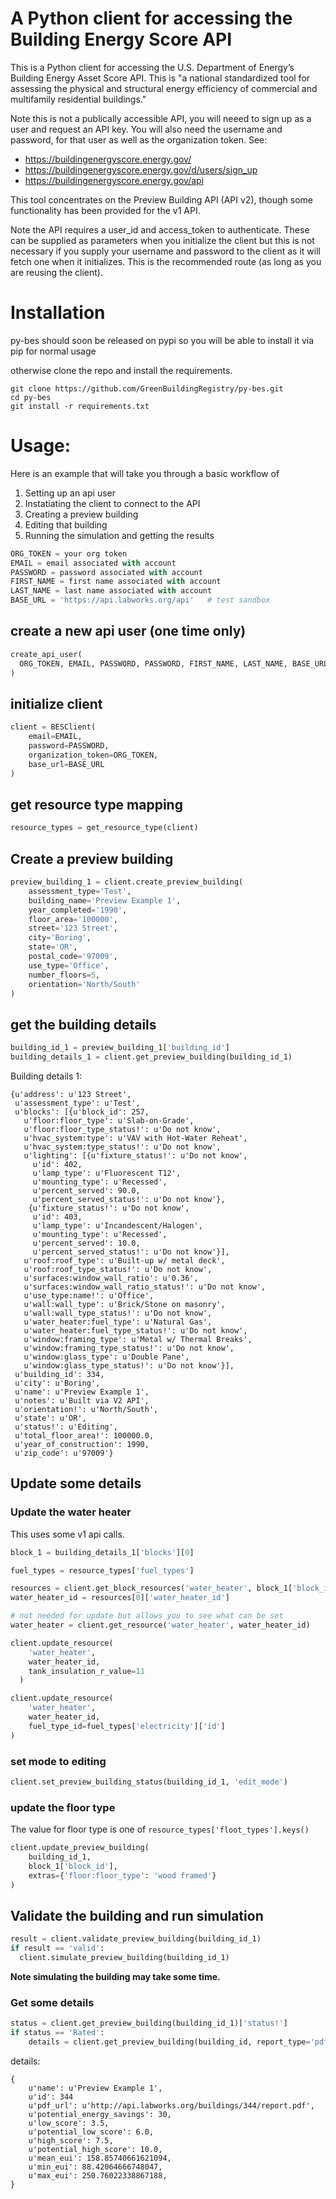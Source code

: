 # A Python client for accessing the Building Energy Score API

This is a Python client for accessing the U.S. Department of Energy’s
Building Energy Asset Score API. This is "a national standardized tool
for assessing the physical and structural energy efficiency of commercial
and multifamily residential buildings."

Note this is not a publically accessible API, you will neeed to sign up as a
user and request an API key. You will also need the username and password, for
that user as well as the organization token. See:

* https://buildingenergyscore.energy.gov/
* https://buildingenergyscore.energy.gov/d/users/sign_up
* https://buildingenergyscore.energy.gov/api

This tool concentrates on the Preview Building API (API v2), though some
functionality has been provided for the v1 API.

Note the API requires a user_id and access_token to authenticate. These
can be supplied as parameters when you initialize the client but this is
not necessary if you supply your username and password to the client as it
will fetch one when it initializes. This is the recommended route (as long
as you are reusing the client).

Installation
============
py-bes should soon be released on pypi so you will be able to install it
via pip for normal usage

otherwise clone the repo and install the requirements.
```
git clone https://github.com/GreenBuildingRegistry/py-bes.git
cd py-bes
git install -r requirements.txt
```

Usage:
======
Here is an example that will take you through a basic workflow of

1. Setting up an api user
2. Instatiating the client to connect to the API
3. Creating a preview building
4. Editing that building
5. Running the simulation and getting the results



```python
ORG_TOKEN = your org token
EMAIL = email associated with account
PASSWORD = password associated with account
FIRST_NAME = first name associated with account
LAST_NAME = last name associated with account
BASE_URL = 'https://api.labworks.org/api'   # test sandbox
```

## create a new api user (one time only)

```python
create_api_user(
  ORG_TOKEN, EMAIL, PASSWORD, PASSWORD, FIRST_NAME, LAST_NAME, BASE_URL
)
```

## initialize client
```python
client = BESClient(
    email=EMAIL,
    password=PASSWORD,
    organization_token=ORG_TOKEN,
    base_url=BASE_URL
)

```

## get resource type mapping

```python
resource_types = get_resource_type(client)
```

## Create a preview building

```python
preview_building_1 = client.create_preview_building(
    assessment_type='Test',
    building_name='Preview Example 1',
    year_completed='1990',
    floor_area='100000',
    street='123 Street',
    city='Boring',
    state='OR',
    postal_code='97009',
    use_type='Office',
    number_floors=5,
    orientation='North/South'
)

```

## get the building details

```python
building_id_1 = preview_building_1['building_id']
building_details_1 = client.get_preview_building(building_id_1)
```

Building details 1:

```
{u'address': u'123 Street',
 u'assessment_type': u'Test',
 u'blocks': [{u'block_id': 257,
   u'floor:floor_type': u'Slab-on-Grade',
   u'floor:floor_type_status!': u'Do not know',
   u'hvac_system:type': u'VAV with Hot-Water Reheat',
   u'hvac_system:type_status!': u'Do not know',
   u'lighting': [{u'fixture_status!': u'Do not know',
     u'id': 402,
     u'lamp_type': u'Fluorescent T12',
     u'mounting_type': u'Recessed',
     u'percent_served': 90.0,
     u'percent_served_status!': u'Do not know'},
    {u'fixture_status!': u'Do not know',
     u'id': 403,
     u'lamp_type': u'Incandescent/Halogen',
     u'mounting_type': u'Recessed',
     u'percent_served': 10.0,
     u'percent_served_status!': u'Do not know'}],
   u'roof:roof_type': u'Built-up w/ metal deck',
   u'roof:roof_type_status!': u'Do not know',
   u'surfaces:window_wall_ratio': u'0.36',
   u'surfaces:window_wall_ratio_status!': u'Do not know',
   u'use_type:name!': u'Office',
   u'wall:wall_type': u'Brick/Stone on masonry',
   u'wall:wall_type_status!': u'Do not know',
   u'water_heater:fuel_type': u'Natural Gas',
   u'water_heater:fuel_type_status!': u'Do not know',
   u'window:framing_type': u'Metal w/ Thermal Breaks',
   u'window:framing_type_status!': u'Do not know',
   u'window:glass_type': u'Double Pane',
   u'window:glass_type_status!': u'Do not know'}],
 u'building_id': 334,
 u'city': u'Boring',
 u'name': u'Preview Example 1',
 u'notes': u'Built via V2 API',
 u'orientation!': u'North/South',
 u'state': u'OR',
 u'status!': u'Editing',
 u'total_floor_area!': 100000.0,
 u'year_of_construction': 1990,
 u'zip_code': u'97009'}
```


##  Update some details
### Update the water heater

This uses some v1 api calls.

```python
block_1 = building_details_1['blocks'][0]

fuel_types = resource_types['fuel_types']

resources = client.get_block_resources('water_heater', block_1['block_id'])
water_heater_id = resources[0]['water_heater_id']

# not needed for update but allows you to see what can be set
water_heater = client.get_resource('water_heater', water_heater_id)

client.update_resource(
    'water_heater',
    water_heater_id,
    tank_insulation_r_value=11
  )

client.update_resource(
    'water_heater',
    water_heater_id,
    fuel_type_id=fuel_types['electricity']['id']
)
```
### set mode to editing
```python
client.set_preview_building_status(building_id_1, 'edit_mode')
```

### update the floor type

The value for floor type is one of ```resource_types['floot_types'].keys()```

```python
client.update_preview_building(
    building_id_1,
    block_1['block_id'],
    extras={'floor:floor_type': 'wood framed'}
)
```

## Validate the building and run simulation

```python
result = client.validate_preview_building(building_id_1)
if result == 'valid':
  client.simulate_preview_building(building_id_1)
```

**Note simulating the building may take some time.**

### Get some details
```python
status = client.get_preview_building(building_id_1)['status!']
if status == 'Rated':
    details = client.get_preview_building(building_id, report_type='pdf')
```

details:

```
{
    u'name': u'Preview Example 1',
    u'id': 344
    u'pdf_url': u'http://api.labworks.org/buildings/344/report.pdf',
    u'potential_energy_savings': 30,
    u'low_score': 3.5,
    u'potential_low_score': 6.0,
    u'high_score': 7.5,
    u'potential_high_score': 10.0,
    u'mean_eui': 158.85740661621094,
    u'min_eui': 88.42064666748047,
    u'max_eui': 250.76022338867188,
}
```
